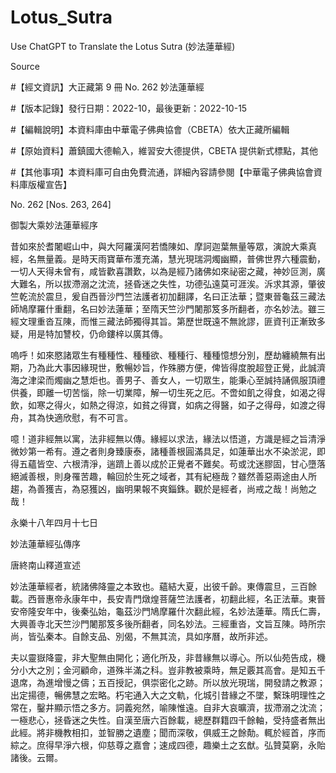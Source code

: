 # Lotus_Sutra
Use ChatGPT to Translate the Lotus Sutra (妙法蓮華經)

Source

#【經文資訊】大正藏第 9 冊 No. 262 妙法蓮華經

#【版本記錄】發行日期：2022-10，最後更新：2022-10-15

#【編輯說明】本資料庫由中華電子佛典協會（CBETA）依大正藏所編輯

#【原始資料】蕭鎮國大德輸入，維習安大德提供，CBETA 提供新式標點，其他

#【其他事項】本資料庫可自由免費流通，詳細內容請參閱【中華電子佛典協會資料庫版權宣告】

No. 262 [Nos. 263, 264]

御製大乘妙法蓮華經序

昔如來於耆闍崛山中，與大阿羅漢阿若憍陳如、摩訶迦葉無量等眾，演說大乘真經，名無量義。是時天雨寶華布濩充滿，慧光現瑞洞燭幽顯，普佛世界六種震動，一切人天得未曾有，咸皆歡喜讚歎，以為是經乃諸佛如來祕密之藏，神妙叵測，廣大難名，所以拔滯溺之沈流，拯昏迷之失性，功德弘遠莫可涯涘。泝求其源，肇彼竺乾流於震旦，爰自西晉沙門竺法護者初加翻譯，名曰正法華；暨東晉龜茲三藏法師鳩摩羅什重翻，名曰妙法蓮華；至隋天竺沙門闍那笈多所翻者，亦名妙法。雖三經文理重沓互陳，而惟三藏法師獨得其旨。第歷世既遠不無訛謬，匪資刊正漸致多疑，用是特加讐校，仍命鏤梓以廣其傳。

嗚呼！如來愍諸眾生有種種性、種種欲、種種行、種種憶想分別，歷劫纏繞無有出期，乃為此大事因緣現世，敷暢妙旨，作殊勝方便，俾皆得度脫超登正覺，此誠濟海之津梁而燭幽之慧炬也。善男子、善女人，一切眾生，能秉心至誠持誦佩服頂禮供養，即離一切苦惱，除一切業障，解一切生死之厄。不啻如飢之得食，如渴之得飲，如寒之得火，如熱之得涼，如貧之得寶，如病之得醫，如子之得母，如渡之得舟，其為快適欣慰，有不可言。

噫！道非經無以寓，法非經無以傳。緣經以求法，緣法以悟道，方識是經之旨清淨微妙第一希有。遵之者則身臻康泰，諸種善根圓滿具足，如蓮華出水不染淤泥，即得五蘊皆空、六根清淨，遄躋上善以成於正覺者不難矣。苟或沈迷膠固，甘心墮落絕滅善根，則身罹苦趣，輪回於生死之域者，其有紀極哉？雖然善惡兩途由人所趨，為善獲吉，為惡獲凶，幽明果報不爽錙銖。觀於是經者，尚戒之哉！尚勉之哉！

永樂十八年四月十七日

妙法蓮華經弘傳序

唐終南山釋道宣述

妙法蓮華經者，統諸佛降靈之本致也。蘊結大夏，出彼千齡。東傳震旦，三百餘載。西晉惠帝永康年中，長安青門燉煌菩薩竺法護者，初翻此經，名正法華。東晉安帝隆安年中，後秦弘始，龜茲沙門鳩摩羅什次翻此經，名妙法蓮華。隋氏仁壽，大興善寺北天竺沙門闍那笈多後所翻者，同名妙法。三經重沓，文旨互陳。時所宗尚，皆弘秦本。自餘支品、別偈，不無其流，具如序曆，故所非述。

夫以靈嶽降靈，非大聖無由開化；適化所及，非昔緣無以導心。所以仙苑告成，機分小大之別；金河顧命，道殊半滿之科。豈非教被乘時，無足覈其高會。是知五千退席，為進增慢之儔；五百授記，俱崇密化之跡。所以放光現瑞，開發請之教源；出定揚德，暢佛慧之宏略。朽宅通入大之文軌，化城引昔緣之不墜，繫珠明理性之常在，鑿井顯示悟之多方。詞義宛然，喻陳惟遠。自非大哀曠濟，拔滯溺之沈流；一極悲心，拯昏迷之失性。自漢至唐六百餘載，總歷群籍四千餘軸，受持盛者無出此經。將非機教相扣，並智勝之遺塵；聞而深敬，俱威王之餘勣。輒於經首，序而綜之。庶得早淨六根，仰慈尊之嘉會；速成四德，趣樂土之玄猷。弘贊莫窮，永貽諸後。云爾。

